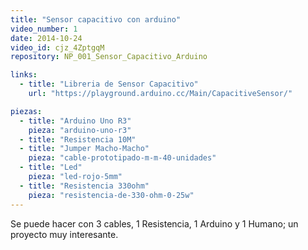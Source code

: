 ```yaml
---
title: "Sensor capacitivo con arduino"
video_number: 1
date: 2014-10-24
video_id: cjz_4ZptgqM
repository: NP_001_Sensor_Capacitivo_Arduino

links:
  - title: "Libreria de Sensor Capacitivo"
    url: "https://playground.arduino.cc/Main/CapacitiveSensor/"

piezas:
  - title: "Arduino Uno R3"
    pieza: "arduino-uno-r3"
  - title: "Resistencia 10M"
  - title: "Jumper Macho-Macho"
    pieza: "cable-prototipado-m-m-40-unidades"
  - title: "Led"
    pieza: "led-rojo-5mm"
  - title: "Resistencia 330ohm"
    pieza: "resistencia-de-330-ohm-0-25w"
---
```


Se puede hacer con 3 cables, 1 Resistencia, 1 Arduino y 1 Humano; un proyecto muy interesante.
